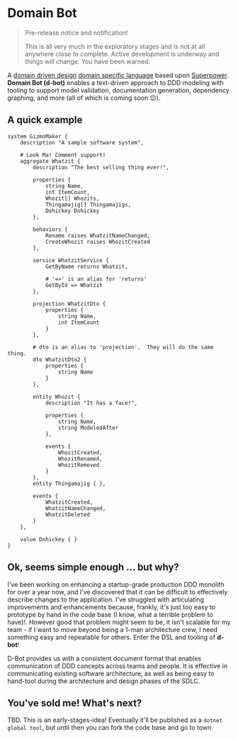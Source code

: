 # Domain Bot

> Pre-release notice and notification!
>
> This is all very much in the exploratory stages and is not at all anywhere close to complete.  Active development is underway and things will change.  You have been warned.

A [domain driven design](https://en.wikipedia.org/wiki/Domain-driven_design) [domain specific language](https://en.wikipedia.org/wiki/Domain-specific_language) based upon [Superpower](https://github.com/datalust/superpower).  **Domain Bot (d-bot)** enables a text-driven approach to DDD modeling with tooling to support model validation, documentation generation, dependency graphing, and more (all of which is coming soon :wink:).

## A quick example

```
system GizmoMaker { 
    description "A sample software system",
    
    # Look Ma! Comment support!
    aggregate Whatzit {
        description "The best selling thing ever!",
        
        properties {
            string Name,
            int ItemCount,
            Whozit[] Whozits,
            Thingamajig[] Thingamajigs,
            Dohickey Dohickey
        },
        
        behaviors {
            Rename raises WhatzitNameChanged,
            CreateWhozit raises WhozitCreated
        },
        
        service WhatzitService {
            GetByName returns Whatzit,
            
            # '=>' is an alias for 'returns'
            GetById => Whatzit
        },
        
        projection WhatzitDto {
            properties {
                string Name,
                int ItemCount
            }
        },
        
        # dto is an alias to 'projection'.  They will do the same thing.
        dto WhatzitDto2 {
            properties {
                string Name
            }
        },
        
        entity Whozit {
            description "It has a face!",
            
            properties {
                string Name,
                string ModeledAfter
            },
            
            events {
                WhozitCreated,
                WhozitRenamed,
                WhozitRemoved
            }
        },
        entity Thingamajig { },
        
        events {
            WhatzitCreated,
            WhatzitNameChanged,
            WhatzitDeleted
        }
    },
    
    value Dohickey { }
}
```

## Ok, seems simple enough ... but why?

I've been working on enhancing a startup-grade production DDD monolith for over a year now, and I've discovered that it can be difficult to effectively describe changes to the application.  I've struggled with articulating improvements and enhancements because, frankly, it's just too easy to prototype by hand in the code base (I know, what a terrible problem to have)!.  However good that problem might seem to be, it isn't scalable for my team - if I want to move beyond being a 1-man architecture crew, I need something easy and repeatable for others.  Enter the DSL and tooling of **d-bot**!

D-Bot provides us with a consistent document format that enables communication of DDD concepts across teams and people.  It is effective in communicating existing software architecture, as well as being easy to hand-tool during the architecture and design phases of the SDLC.

## You've sold me!  What's next?

TBD.  This is an early-stages-idea!  Eventually it'll be published as a `dotnet global tool`, but until then you can fork the code base and go to town.
